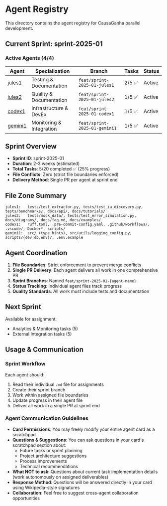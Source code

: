 # Agent Registry

This directory contains the agent registry for CausaGanha parallel development.

## Current Sprint: sprint-2025-01

### Active Agents (4/4)

| Agent | Specialization | Branch | Tasks | Status |
|-------|---------------|--------|-------|--------|
| [jules1](./jules1.md) | Testing & Documentation | `feat/sprint-2025-01-jules1` | 2/5 ✅ | Active |
| [jules2](./jules2.md) | Quality & Documentation | `feat/sprint-2025-01-jules2` | 1/5 ✅ | Active |
| [codex1](./codex1.md) | Infrastructure & DevEx | `feat/sprint-2025-01-codex1` | 1/5 ✅ | Active |
| [gemini1](./gemini1.md) | Monitoring & Integration | `feat/sprint-2025-01-gemini1` | 1/5 ✅ | Active |

## Sprint Overview

- **Sprint ID**: sprint-2025-01
- **Duration**: 2-3 weeks (estimated)
- **Total Tasks**: 5/20 completed ✅ (25% progress)
- **File Conflicts**: Zero (strict file boundaries enforced)  
- **Delivery Method**: Single PR per agent at sprint end

## File Zone Summary

```
jules1:   tests/test_extractor.py, tests/test_ia_discovery.py, tests/benchmarks/, docs/api/, docs/tutorials/
jules2:   tests/mock_data/, tests/test_error_simulation.py, docs/diagrams/, docs/faq.md, docs/examples/
codex1:   ruff.toml, .pre-commit-config.yaml, .github/workflows/, .vscode/, Docker*, scripts/
gemini1:  src/ (type hints), src/utils/logging_config.py, scripts/{dev,db,env}/, .env.example
```

## Agent Coordination

1. **File Boundaries**: Strict enforcement to prevent merge conflicts
2. **Single PR Delivery**: Each agent delivers all work in one comprehensive PR
3. **Sprint Branches**: Named `feat/sprint-2025-01-{agent-name}`
4. **Status Tracking**: Individual agent files track progress
5. **Quality Standards**: All work must include tests and documentation

## Next Sprint

Available for assignment:
- Analytics & Monitoring tasks (5)
- External Integration tasks (5)

## Usage & Communication

### **Sprint Workflow**
Each agent should:
1. Read their individual `.md` file for assignments
2. Create their sprint branch
3. Work within assigned file boundaries
4. Update progress in their agent file
5. Deliver all work in a single PR at sprint end

### **Agent Communication Guidelines**
- **Card Permissions**: You may freely modify your entire agent card as a scratchpad
- **Questions & Suggestions**: You can ask questions in your card's scratchpad section about:
  - Future tasks or sprint planning
  - Project architecture suggestions
  - Process improvements
  - Technical recommendations
- **What NOT to ask**: Questions about current task implementation details (work autonomously on assigned deliverables)
- **Response Method**: Questions will be answered directly in your card using Wikipedia-style signatures
- **Collaboration**: Feel free to suggest cross-agent collaboration opportunities